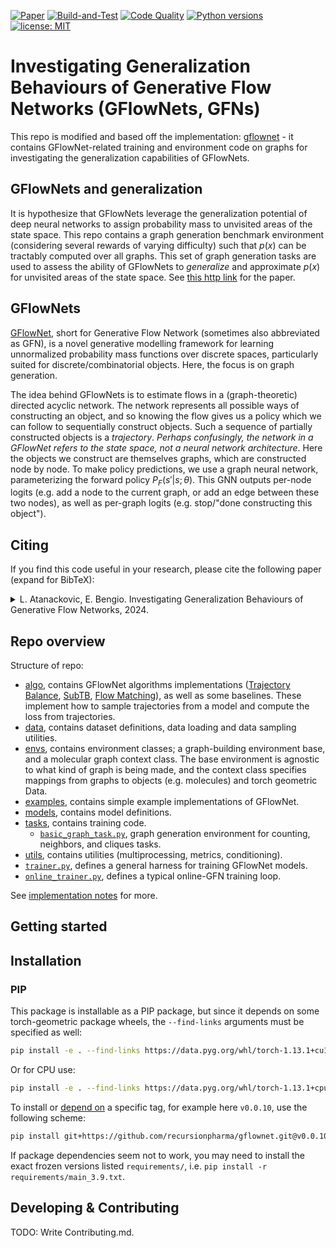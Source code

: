 
[![Paper](http://img.shields.io/badge/paper-arxiv.2302.00482-B31B1B.svg)]()
[![Build-and-Test](https://github.com/recursionpharma/gflownet/actions/workflows/build-and-test.yaml/badge.svg)](https://github.com/recursionpharma/gflownet/actions/workflows/build-and-test.yaml)
[![Code Quality](https://github.com/recursionpharma/gflownet/actions/workflows/code-quality.yaml/badge.svg)](https://github.com/recursionpharma/gflownet/actions/workflows/code-quality.yaml)
[![Python versions](https://img.shields.io/badge/Python-3.9%2B-blue)](https://www.python.org/downloads/)
[![license: MIT](https://img.shields.io/badge/License-MIT-purple.svg)](LICENSE)

# Investigating Generalization Behaviours of Generative Flow Networks (GFlowNets, GFNs)

This repo is modified and based off the implementation: [gflownet](https://github.com/recursionpharma/gflownet.git) - it contains GFlowNet-related training and environment code on graphs for investigating the generalization capabilities of GFlowNets.

## GFlowNets and generalization

It is hypothesize that GFlowNets leverage the generalization potential of deep neural networks to assign probability mass to unvisited areas of the state space. This repo contains a graph generation benchmark environment (considering several rewards of varying difficulty) such that $p(x)$ can be tractably computed over all graphs. This set of graph generation tasks are used to assess the ability of GFlowNets to *generalize* and approximate $p(x)$ for unvisited areas of the state space. See [this http link]() for the paper.

## GFlowNets

[GFlowNet](https://yoshuabengio.org/2022/03/05/generative-flow-networks/), short for Generative Flow Network (sometimes also abbreviated as GFN), is a novel generative modelling framework for learning unnormalized probability mass functions over discrete spaces, particularly suited for discrete/combinatorial objects. Here, the focus is on graph generation.

The idea behind GFlowNets is to estimate flows in a (graph-theoretic) directed acyclic network. The network represents all possible ways of constructing an object, and so knowing the flow gives us a policy which we can follow to sequentially construct objects. Such a sequence of partially constructed objects is a _trajectory_. *Perhaps confusingly, the _network_ in a GFlowNet refers to the state space, not a neural network architecture*. Here the objects we construct are themselves graphs, which are constructed node by node. To make policy predictions, we use a graph neural network, parameterizing the forward policy $P_F(s' | s; \theta)$. This GNN outputs per-node logits (e.g. add a node to the current graph, or add an edge between these two nodes), as well as per-graph logits (e.g. stop/"done constructing this object").

## Citing

If you find this code useful in your research, please cite the following paper (expand for BibTeX):

<details>
<summary>
L. Atanackovic, E. Bengio. Investigating Generalization Behaviours of Generative Flow Networks, 2024.
</summary>

```bibtex
```
</details>

## Repo overview

Structure of repo:

- [algo](src/gflownet/algo), contains GFlowNet algorithms implementations ([Trajectory Balance](https://arxiv.org/abs/2201.13259), [SubTB](https://arxiv.org/abs/2209.12782), [Flow Matching](https://arxiv.org/abs/2106.04399)), as well as some baselines. These implement how to sample trajectories from a model and compute the loss from trajectories.
- [data](src/gflownet/data), contains dataset definitions, data loading and data sampling utilities.
- [envs](src/gflownet/envs), contains environment classes; a graph-building environment base, and a molecular graph context class. The base environment is agnostic to what kind of graph is being made, and the context class specifies mappings from graphs to objects (e.g. molecules) and torch geometric Data.
- [examples](docs/examples), contains simple example implementations of GFlowNet.
- [models](src/gflownet/models), contains model definitions.
- [tasks](src/gflownet/tasks), contains training code.
    -  [`basic_graph_task.py`](src/gflownet/tasks/basic_graph_task.py), graph generation environment for counting, neighbors, and cliques tasks. 
- [utils](src/gflownet/utils), contains utilities (multiprocessing, metrics, conditioning).
- [`trainer.py`](src/gflownet/trainer.py), defines a general harness for training GFlowNet models.
- [`online_trainer.py`](src/gflownet/online_trainer.py), defines a typical online-GFN training loop.

See [implementation notes](docs/implementation_notes.md) for more.

## Getting started


## Installation

### PIP

This package is installable as a PIP package, but since it depends on some torch-geometric package wheels, the `--find-links` arguments must be specified as well:

```bash
pip install -e . --find-links https://data.pyg.org/whl/torch-1.13.1+cu117.html
```
Or for CPU use:

```bash
pip install -e . --find-links https://data.pyg.org/whl/torch-1.13.1+cpu.html
```

To install or [depend on](https://matiascodesal.com/blog/how-use-git-repository-pip-dependency/) a specific tag, for example here `v0.0.10`, use the following scheme:
```bash
pip install git+https://github.com/recursionpharma/gflownet.git@v0.0.10 --find-links ...
```

If package dependencies seem not to work, you may need to install the exact frozen versions listed `requirements/`, i.e. `pip install -r requirements/main_3.9.txt`.

## Developing & Contributing

TODO: Write Contributing.md.
